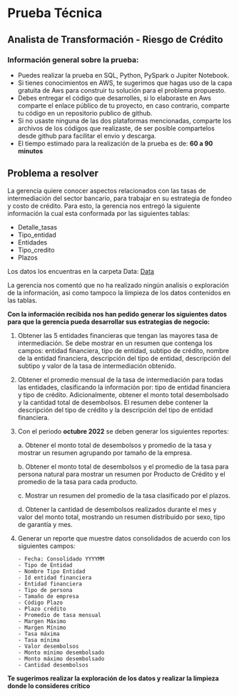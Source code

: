# Prueba Técnica
## Analista de Transformación - Riesgo de Crédito


### Información general sobre la prueba:

- Puedes realizar la prueba en SQL, Python, PySpark o Jupiter Notebook.
- Si tienes conocimientos en AWS, te sugerimos que hagas uso de la capa gratuita de Aws para construir tu solución para el problema propuesto. 
- Debes entregar el código que desarrolles, si lo elaboraste en Aws comparte el enlace público de tu proyecto, en caso contrario, comparte tu código en un repositorio publico de github. 
- Si no usaste ninguna de las dos plataformas mencionadas, comparte los archivos de los códigos que realizaste, de ser posible compartelos desde github para facilitar el envio y descarga.
- El tiempo estimado para la realización de la prueba es de:  **60 a 90 minutos**

## Problema a resolver

La gerencia quiere conocer aspectos relacionados con las tasas de intermediación del sector bancario, para trabajar en su estrategia de fondeo y costo de crédito. Para esto, la gerencia nos entregó la siguiente información la cual esta conformada por las siguientes tablas:

- Detalle_tasas
- Tipo_entidad
- Entidades
- Tipo_credito
- Plazos

Los datos los encuentras en la carpeta Data: [Data](https://github.com/CodeIilluminati/pruebaAnalistaT/tree/main/Data)

La gerencia nos comentó que no ha realizado ningún analisis o exploración de la información, asi como tampoco la limpieza de los datos contenidos en las tablas.

**Con la información recibida nos han pedido generar los siguientes datos para que la gerencia pueda desarrollar sus estrategias de negocio:** 

1.	Obtener las 5 entidades financieras que tengan las mayores tasa de intermediación. Se debe mostrar en un resumen que contenga los campos: entidad financiera, tipo de entidad, subtipo de crédito, nombre de la entidad financiera, descripción del tipo de entidad, descripción del subtipo y valor de la tasa de intermediación obtenido.

2.	Obtener el promedio mensual de la tasa de intermediación para todas las entidades, clasificando la información por: tipo de entidad financiera y tipo de crédito. Adicionalmente, obtener el monto total desembolsado y la cantidad total de desembolsos.  El resumen debe contener la descripción del tipo de crédito y la descripción del tipo de entidad financiera.

3.	Con el periodo **octubre 2022** se deben generar los siguientes reportes: 

	a.	Obtener el monto total de desembolsos y promedio de la tasa y mostrar un resumen agrupando por tamaño de la empresa.
	
	b.	Obtener el monto total de desembolsos y el promedio de la tasa para persona natural para mostrar un resumen por Producto de Crédito y el promedio de la tasa para cada producto.
	
	c.	Mostrar un resumen del promedio de la tasa clasificado por el plazos.
	
	d.	Obtener la cantidad de desembolsos realizados durante el mes y valor del monto total, mostrando un resumen distribuido por sexo, tipo de garantía y mes.

4.	Generar un reporte que muestre datos consolidados de acuerdo con los siguientes campos:

		- Fecha: Consolidado YYYYMM
		- Tipo de Entidad
		- Nombre Tipo Entidad
		- Id entidad financiera
		- Entidad financiera
		- Tipo de persona
		- Tamaño de empresa
		- Código Plazo
		- Plazo crédito
		- Promedio de tasa mensual
		- Margen Máximo
		- Margen Mínimo
		- Tasa máxima
		- Tasa mínima
		- Valor desembolsos
		- Monto mínimo desembolsado
		- Monto máximo desembolsado
		- Cantidad desembolsos

**Te sugerimos realizar la exploración de los datos y realizar la limpieza donde lo consideres crítico**
